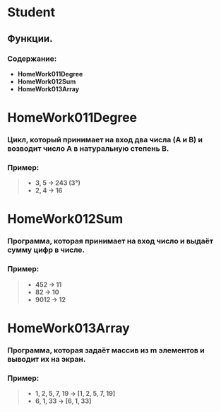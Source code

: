 # Student
## __Функции.__
### __Содержание:__
* __HomeWork011Degree__
* __HomeWork012Sum__
* __HomeWork013Array__

# __HomeWork011Degree__
### Цикл, который принимает на вход два числа (A и B) и возводит число A в натуральную степень B.
### __Пример:__
> * __3, 5 -> 243 (3⁵)__
> * __2, 4 -> 16__

# __HomeWork012Sum__
### Программа, которая принимает на вход число и выдаёт сумму цифр в числе.
### __Пример:__
> * __452 -> 11__
> * __82 -> 10__
> * __9012 -> 12__

# __HomeWork013Array__
### Программа, которая задаёт массив из m элементов и выводит их на экран.
### __Пример:__
> * __1, 2, 5, 7, 19 -> [1, 2, 5, 7, 19]__
> * __6, 1, 33 -> [6, 1, 33]__
